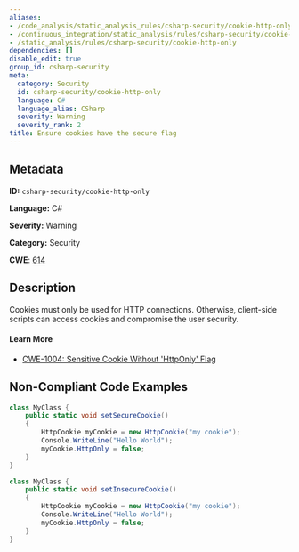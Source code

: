 ```yaml
---
aliases:
- /code_analysis/static_analysis_rules/csharp-security/cookie-http-only
- /continuous_integration/static_analysis/rules/csharp-security/cookie-http-only
- /static_analysis/rules/csharp-security/cookie-http-only
dependencies: []
disable_edit: true
group_id: csharp-security
meta:
  category: Security
  id: csharp-security/cookie-http-only
  language: C#
  language_alias: CSharp
  severity: Warning
  severity_rank: 2
title: Ensure cookies have the secure flag
---
```

<!--  SOURCED FROM https://github.com/DataDog/datadog-static-analyzer-rule-docs -->


## Metadata
**ID:** `csharp-security/cookie-http-only`

**Language:** C#

**Severity:** Warning

**Category:** Security

**CWE**: [614](https://cwe.mitre.org/data/definitions/614.html)

## Description
Cookies must only be used for HTTP connections. Otherwise, client-side scripts can access cookies and compromise the user security.

#### Learn More

 - [CWE-1004: Sensitive Cookie Without 'HttpOnly' Flag](https://cwe.mitre.org/data/definitions/1004)

## Non-Compliant Code Examples
```csharp
class MyClass {
    public static void setSecureCookie()
    {
        HttpCookie myCookie = new HttpCookie("my cookie");
        Console.WriteLine("Hello World");
        myCookie.HttpOnly = false;
    }
}

```

```csharp
class MyClass {
    public static void setInsecureCookie()
    {
        HttpCookie myCookie = new HttpCookie("my cookie");
        Console.WriteLine("Hello World");
        myCookie.HttpOnly = false;
    }
}

```
